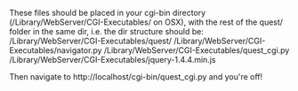 These files should be placed in your cgi-bin directory
(/Library/WebServer/CGI-Executables/ on OSX), with the rest of the quest/
folder in the same dir, i.e. the dir structure should be:
/Library/WebServer/CGI-Executables/quest/
/Library/WebServer/CGI-Executables/navigator.py
/Library/WebServer/CGI-Executables/quest\_cgi.py
/Library/WebServer/CGI-Executables/jquery-1.4.4.min.js

Then navigate to http://localhost/cgi-bin/quest\_cgi.py and you're off!

